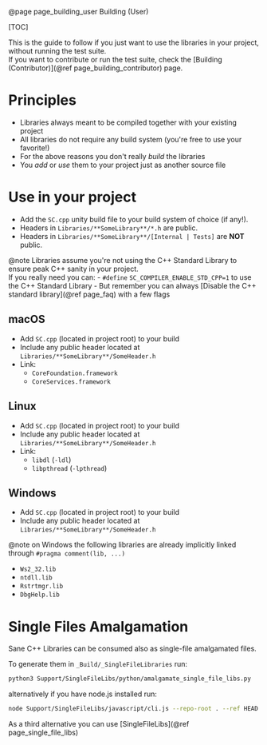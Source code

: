 @page page_building_user Building (User)

[TOC]

This is the guide to follow if you just want to use the libraries in your project, without running the test suite.  
If you want to contribute or run the test suite, check the [Building (Contributor)](@ref page_building_contributor) page.

# Principles
- Libraries always meant to be compiled together with your existing project
- All libraries do not require any build system (you're free to use your favorite!)
- For the above reasons you don't really _build_ the libraries
- You _add_ or _use_ them to your project just as another source file

# Use in your project

- Add the `SC.cpp` unity build file to your build system of choice (if any!).
- Headers in `Libraries/**SomeLibrary**/*.h` are public.  
- Headers in `Libraries/**SomeLibrary**/[Internal | Tests]` are **NOT** public.

@note
Libraries assume you're not using the C++ Standard Library to ensure peak C++ sanity in your project.  
If you really need you can:
    - `#define` `SC_COMPILER_ENABLE_STD_CPP=1` to use the C++ Standard Library
    - But remember you can always [Disable the C++ standard library](@ref page_faq) with a few flags

## macOS
- Add `SC.cpp` (located in project root) to your build
- Include any public header located at `Libraries/**SomeLibrary**/SomeHeader.h`
- Link:
    - `CoreFoundation.framework`
    - `CoreServices.framework`

## Linux
- Add `SC.cpp` (located in project root) to your build
- Include any public header located at `Libraries/**SomeLibrary**/SomeHeader.h`
- Link:
    - `libdl` (`-ldl`) 
    - `libpthread` (`-lpthread`)

## Windows
- Add `SC.cpp` (located in project root) to your build
- Include any public header located at `Libraries/**SomeLibrary**/SomeHeader.h`

@note on Windows the following libraries are already implicitly linked through `#pragma comment(lib, ...)`
- `Ws2_32.lib`
- `ntdll.lib`
- `Rstrtmgr.lib`
- `DbgHelp.lib`

# Single Files Amalgamation

Sane C++ Libraries can be consumed also as single-file amalgamated files.

To generate them in `_Build/_SingleFileLibraries` run:

```sh
python3 Support/SingleFileLibs/python/amalgamate_single_file_libs.py
```

alternatively if you have node.js installed run:

```sh
node Support/SingleFileLibs/javascript/cli.js --repo-root . --ref HEAD --all --out _Build/_SingleFileLibrariesJS
```

As a third alternative you can use [SingleFileLibs](@ref page_single_file_libs)